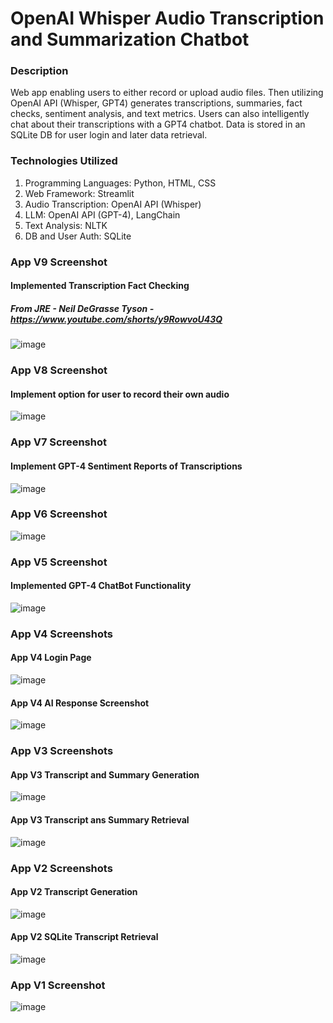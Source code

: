 # OpenAI Whisper Audio Transcription and Summarization Chatbot
### Description

Web app enabling users to either record or upload audio files. Then utilizing OpenAI API (Whisper, GPT4) generates transcriptions, summaries, fact checks, sentiment analysis, and text metrics. Users can also intelligently chat about their transcriptions with a GPT4 chatbot. Data is stored in an SQLite DB for user login and later data retrieval.

### Technologies Utilized
1. Programming Languages: Python, HTML, CSS
2. Web Framework: Streamlit
3. Audio Transcription: OpenAI API (Whisper)
5. LLM: OpenAI API (GPT-4), LangChain
6. Text Analysis: NLTK
7. DB and User Auth: SQLite


### App V9 Screenshot
#### Implemented Transcription Fact Checking
##### From JRE - Neil DeGrasse Tyson - https://www.youtube.com/shorts/y9RowvoU43Q
![image](https://github.com/petermartens98/OpenAI-Whisper-Audio-Transcription-And-Summarization-Chatbot/assets/87671757/1511331a-ab38-4f3f-a6c7-ea2b6d016fa2)


### App V8 Screenshot
#### Implement option for user to record their own audio
![image](https://github.com/petermartens98/OpenAI-Whisper-Audio-Transcription-And-Summarization-Chatbot/assets/87671757/a2c56da0-9f98-4175-88fc-361c9f4e9909)


### App V7 Screenshot
#### Implement GPT-4 Sentiment Reports of Transcriptions
![image](https://github.com/petermartens98/OpenAI-Whisper-Audio-Transcription-And-Summarization-Chatbot/assets/87671757/3c3ae66f-e38b-4026-86b4-b920e131ea2b)


### App V6 Screenshot
![image](https://github.com/petermartens98/OpenAI-Whisper-Audio-Transcription-And-Summarization-Chatbot/assets/87671757/f719c5b2-88f7-4594-b6fb-20254082801b)


### App V5 Screenshot
#### Implemented GPT-4 ChatBot Functionality
![image](https://github.com/petermartens98/OpenAI-Whisper-Audio-Transcription-And-Summarization-Chatbot/assets/87671757/388abd0a-07f0-42ed-87e1-1b9196678e83)

### App V4 Screenshots
#### App V4 Login Page
![image](https://github.com/petermartens98/OpenAI-Whisper-Audio-Transcription-And-Summarization-App/assets/87671757/22335942-5277-4f0a-8c8c-9eb54a465d37)

#### App V4 AI Response Screenshot
![image](https://github.com/petermartens98/OpenAI-Whisper-Audio-Transcription-And-Summarization-App/assets/87671757/e90eb4f8-9bbd-4a4d-9be2-d5fc47925fab)


### App V3 Screenshots
#### App V3 Transcript and Summary Generation
![image](https://github.com/petermartens98/OpenAI-Whisper-Audio-Transcription-Streamlit-App/assets/87671757/808b13e6-bebf-42be-97d8-3e09c9987415)

#### App V3 Transcript ans Summary Retrieval 
![image](https://github.com/petermartens98/OpenAI-Whisper-Audio-Transcription-Streamlit-App/assets/87671757/80edcc2c-b7e9-4ff0-9b99-2145a4b8cec4)

### App V2 Screenshots
#### App V2 Transcript Generation
![image](https://github.com/petermartens98/OpenAI-Whisper-Audio-Transcription-Streamlit-App/assets/87671757/3855e9b3-4acd-42b4-97e4-51386bbc5d12)

#### App V2 SQLite Transcript Retrieval
![image](https://github.com/petermartens98/OpenAI-Whisper-Audio-Transcription-Streamlit-App/assets/87671757/cb59aecf-e8c9-439e-9708-40f0cadddc6c)


### App V1 Screenshot
![image](https://github.com/petermartens98/OpenAI-Whisper-Audio-Transcription-Streamlit-App/assets/87671757/27424c2f-530e-4076-8cb8-2d369a7ea89b)
